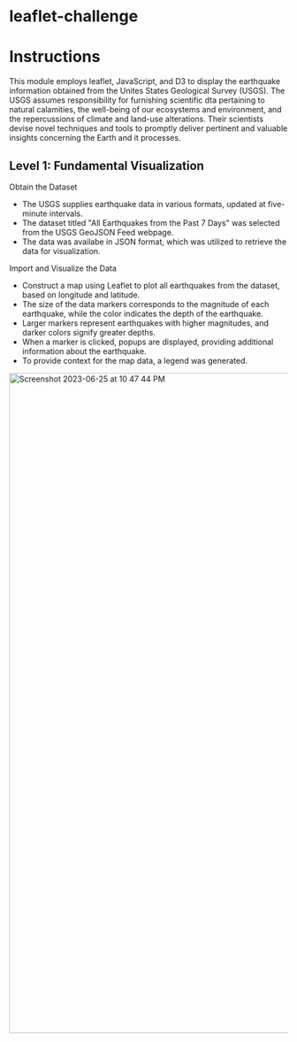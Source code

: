 # leaflet-challenge

# Instructions
This module employs leaflet, JavaScript, and D3 to display the earthquake information obtained from the Unites States Geological Survey (USGS). The USGS assumes responsibility for furnishing scientific dta pertaining to natural calamities, the well-being of our ecosystems and environment, and the repercussions of climate and land-use alterations. Their scientists devise novel techniques and tools to promptly deliver pertinent and valuable insights concerning the Earth and it processes. 

## Level 1: Fundamental Visualization
Obtain the Dataset
* The USGS supplies earthquake data in various formats, updated at five-minute intervals.
* The dataset titled "All Earthquakes from the Past 7 Days" was selected from the USGS GeoJSON Feed webpage.
* The data was availabe in JSON format, which was utilized to retrieve the data for visualization.

Import and Visualize the Data
* Construct a map using Leaflet to plot all earthquakes from the dataset, based on longitude and latitude.
* The size of the data markers corresponds to the magnitude of each earthquake, while the color indicates the depth of the earthquake.
* Larger markers represent earthquakes with higher magnitudes, and darker colors signify greater depths.
* When a marker is clicked, popups are displayed, providing additional information about the earthquake.
* To provide context for the map data, a legend was generated.

<img width="1193" alt="Screenshot 2023-06-25 at 10 47 44 PM" src="https://github.com/breeliu2/leaflet-challenge/assets/124847109/ca120838-b593-4d46-ad89-ed63893e34bb">

  
